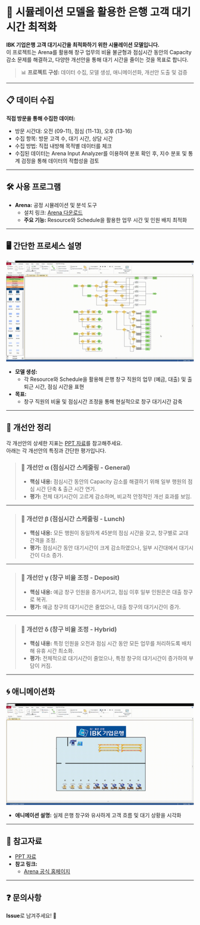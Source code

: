 # 🏦 시뮬레이션 모델을 활용한 은행 고객 대기시간 최적화

**IBK 기업은행 고객 대기시간을 최적화하기 위한 시뮬레이션 모델입니다.**  
이 프로젝트는 Arena를 활용해 창구 업무의 비율 불균형과 점심시간 동안의 Capacity 감소 문제를 해결하고, 다양한 개선안을 통해 대기 시간을 줄이는 것을 목표로 합니다.

> 📊 **프로젝트 구성:** 데이터 수집, 모델 생성, 애니메이션화, 개선안 도출 및 검증

---

## 📋 데이터 수집
**직접 방문을 통해 수집한 데이터:**
- 방문 시간대: 오전 (09-11), 점심 (11-13), 오후 (13-16)  
- 수집 항목: 방문 고객 수, 대기 시간, 상담 시간  
- 수집 방법: 직접 내방해 목적별 데이터를 체크
- 수집된 데이터는 Arena Input Analyzer를 이용하여 분포 확인 후, 지수 분포 및 통계 검정을 통해 데이터의 적합성을 검토

---

## 🛠 사용 프로그램
- **Arena:** 공정 시뮬레이션 및 분석 도구  
  - 설치 링크: [Arena 다운로드](https://www.rockwellautomation.com/en-us/products/software/arena-simulation/buying-options/download.html)  
  - **주요 기능:** Resource와 Schedule을 활용한 업무 시간 및 인원 배치 최적화

---

## 🖥️ 간단한 프로세스 설명
![프로세스 영상](./img/model_video.gif)
- **모델 생성:**
  - 각 Resource와 Schedule을 활용해 은행 창구 직원의 업무 (예금, 대출) 및 출퇴근 시간, 점심 시간을 표현
- **목표:**
  - 창구 직원의 비율 및 점심시간 조정을 통해 현실적으로 창구 대기시간 감축

---

## 🔄 개선안 정리
각 개선안의 상세한 지표는 [PPT 자료](./img/ppt.pdf)를 참고해주세요.  
아래는 각 개선안의 특징과 간단한 평가입니다.

> ### 📌 개선안 α (점심시간 스케줄링 - General)
> - **핵심 내용:** 점심시간 동안의 Capacity 감소를 해결하기 위해 일부 행원의 점심 시간 단축 & 출근 시간 연기.  
> - **평가:** 전체 대기시간이 고르게 감소하며, 비교적 안정적인 개선 효과를 보임.

---

> ### 📌 개선안 β (점심시간 스케줄링 - Lunch)
> - **핵심 내용:** 모든 행원이 동일하게 45분의 점심 시간을 갖고, 창구별로 교대 간격을 조정.  
> - **평가:** 점심시간 동안 대기시간이 크게 감소하였으나, 일부 시간대에서 대기시간이 다소 증가.

---

> ### 📌 개선안 γ (창구 비율 조정 - Deposit)
> - **핵심 내용:** 예금 창구 인원을 증가시키고, 점심 이후 일부 인원은은 대출 창구로 복귀.  
> - **평가:** 예금 창구의 대기시간은 줄었으나, 대출 창구의 대기시간이 증가.

---

> ### 📌 개선안 δ (창구 비율 조정 - Hybrid)
> - **핵심 내용:** 특정 인원을 오전과 점심 시간 동안 모든 업무를 처리하도록 배치해 유휴 시간 최소화.  
> - **평가:** 전체적으로 대기시간이 줄었으나, 특정 창구의 대기시간이 증가하여 부담이 커짐.

---

## 🌀 애니메이션화
![애니메이션 영상](./img/animation.gif)
- **애니메이션 설명:** 실제 은행 창구와 유사하게 고객 흐름 및 대기 상황을 시각화

---

## 📄 참고자료
- [PPT 자료](./img/ppt.pdf)
- **참고 링크:**
  - [Arena 공식 홈페이지](https://www.arenasimulation.com/)

---

## ❓ 문의사항
**Issue**로 남겨주세요! 🙌
